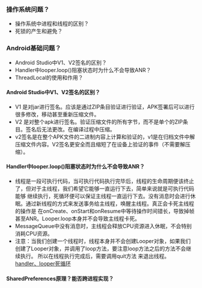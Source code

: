 ### 操作系统问题？
* 操作系统中进程和线程的区别？
* 死锁的产生和避免？

### Android基础问题？
* Android Studio中V1、V2签名的区别？
* Handler中looper.loop()阻塞状态时为什么不会导致ANR？
* ThreadLocal的使用和作用？



#### Android Studio中V1、V2签名的区别？
* V1 是对jar进行签名。应该是通过ZIP条目验证进行验证，APK签署后可以进行很多修改，移动甚至重新压缩文件。  
* V2 是对整个apk进行签名。验证压缩文件的所有字节，而不是单个的ZIP条目。签名后无法更改。在编译过程中压缩。   
* v2签名是在整个APK文件的二进制内容上计算和验证的，v1是在归档文件中解压缩文件内容。V2签名更安全而且缩短了在设备上验证的事件（不需要解压缩）。

#### Handler中looper.loop()阻塞状态时为什么不会导致ANR？
* 线程是一段可执行代码，当可执行代码执行完毕后，线程的生命周期便该终止了，但对于主线程，我们希望它能够一直运行下去，简单来说就是可执行代码能够
继续执行，死循环便可以保证主线程一直运行下去。没有消息时会进行休眠。通过新线程的方式来发送事务给主线程，唤醒主线程。真正会卡死主线程的操作是
在onCreate、onStart和onResume中等待操作时间错长，导致掉帧甚至ANR。Looper.loop本身并不会导致主线程卡死。  
* MessageQueue中没有消息时，主线程会释放CPU资源进入休眠，不会特别消耗CPU资源。  
* 注意：当我们创建一个线程时，线程本身并不会创建Looper对象，如果我们创建了Looper对象，并调用了loop方法，要注意loop方法之后的方法不会继续执行。
所以在线程执行完成后，需要调用quit方法 来退出线程。  
[handler、looper死循环](https://www.cnblogs.com/chenxibobo/p/9640472.html)

#### SharedPreferences原理？能否跨进程实现？
